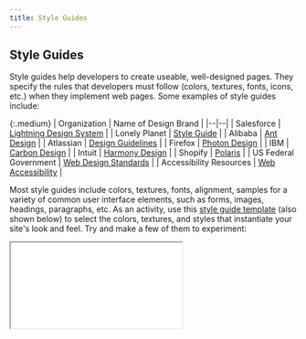 ```yaml
---
title: Style Guides
---
```


## Style Guides
Style guides help developers to create useable, well-designed pages. They specify the rules that developers must follow (colors, textures, fonts, icons, etc.) when they implement web pages. Some examples of style guides include:


{:.medium}
| Organization | Name of Design Brand |
|--|--|
| Salesforce | [Lightning Design System](https://www.lightningdesignsystem.com) |
| Lonely Planet | [Style Guide](https://rizzo.lonelyplanet.com/styleguide/design-elements/) |
| Alibaba | [Ant Design](https://ant.design) |
| Atlassian | [Design Guidelines](https://atlassian.design/) |
| Firefox | [Photon Design](https://design.firefox.com/photon/welcome.html) |
| IBM | [Carbon Design](http://carbondesignsystem.com) |
| Intuit | [Harmony Design](http://harmony.intuit.com) |
| Shopify | [Polaris](https://polaris.shopify.com) |
| US Federal Government | [Web Design Standards](https://designsystem.digital.gov/) |
| Accessibility Resources | [Web Accessibility](https://turretcss.com/) |

Most style guides include colors, textures, fonts, alignment, samples for a variety of common user interface elements, such as forms, images, headings, paragraphs, etc. As an activity, use this [style guide template](http://codepen.io/vanwars/pen/gMgZoE?editors=1100) (also shown below) to select the colors, textures, and styles that instantiate your site's look and feel. Try and make a few of them to experiment:

<iframe src="//codepen.io/vanwars/embed/gMgZoE/?theme-id=18654&default-tab=html,result" allowfullscreen="true" class="codepen-frame"></iframe>
